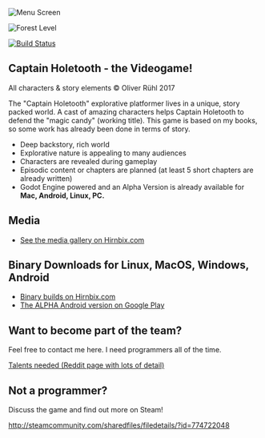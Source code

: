 ![Menu Screen](https://static1.squarespace.com/static/58b986429de4bb1343d8d3b6/58bc7ab4b8a79bbdc67e5098/58c715fb725e25b97bcee06c/1490266416695/Screen+Shot+2017-03-13+at+22.53.39.png?format=750w)

![Forest Level](https://static1.squarespace.com/static/58b986429de4bb1343d8d3b6/58bc7ab4b8a79bbdc67e5098/58bdcadbf5e2319165a285cc/1490266441042/Screen+Shot+2017-03-06+at+21.44.43.png?format=750w)



[![Build Status](https://travis-ci.org/Hirnbix/captain-holetooth.svg?branch=master)](https://travis-ci.org/Hirnbix/captain-holetooth)

## Captain Holetooth - the Videogame!
All characters & story elements © Oliver Rühl 2017

The "Captain Holetooth" explorative platformer lives in a unique, story packed world. 
A cast of amazing characters helps Captain Holetooth to defend the "magic candy" (working title). 
This game is based on my books, so some work has already been done in terms of story.

* Deep backstory, rich world 
* Explorative nature is appealing to many audiences 
* Characters are revealed during gameplay
* Episodic content or chapters are planned (at least 5 short chapters are already written)
* Godot Engine powered and an Alpha Version is already available for **Mac, Android, Linux, PC.**

## Media
* [See the media gallery on Hirnbix.com](https://www.hirnbix.com/gallery/)

## Binary Downloads for Linux, MacOS, Windows, Android

* [Binary builds on Hirnbix.com](https://www.hirnbix.com/free-download-captain-holetooth/)
* [The ALPHA Android version on Google Play](https://play.google.com/apps/testing/org.godotengine.captainholetooth)

## Want to become part of the team?

Feel free to contact me here. I need programmers all of the time.

[Talents needed (Reddit page with lots of detail)](https://redd.it/57lr3o)

## Not a programmer?
Discuss the game and find out more on Steam!

http://steamcommunity.com/sharedfiles/filedetails/?id=774722048


